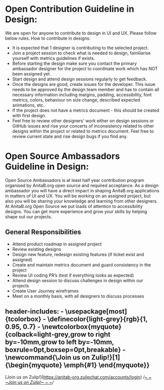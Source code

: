 # Open Contribution Guideline in Design:

We are open for anyone to contribute to design in UI and UX. Please follow below rules. How to contribute in designs:

- It is expected that 1 designer is contributing to the selected project.
- Join a project session to check what is needed to design, familiarise yourself with metrics guidelines if exists.
- Before starting the design make sure you contact the primary ambassador designer for the project to coordinate work which has NOT been assigned yet.
- Start design and attend design sessions regularly to get feedback.
- Once the designs are good, create issues for the developer. This issue needs to be approved by the design team member and has to contain all necessary information including margins, padding, accessibility, font metrics, colors, behaviour on size change, described expected animations, etc.
- If the project does not have a metrics document - this should be created with first design.
- Feel free to review other designers' work either on design sessions or GitHub issues and rise your concerts of inconsistency related to other designs within the project or related to metrics document. Feel free to review current state and rise design bugs if you find any.

# Open Source Ambassadors Guideline in Design:

Open Source Ambassadors is at least half year contribution program organised by AnitaB.org open source and required acceptance. As a design ambassador you will have a direct impact in shaping AnitaB.org applications in matters of UI and UX. You will be working on an assigned project, but also you will be sharing your knowledge and learning from other designers. At AnitaB.org Open Source we put loads of attention to accessibility designs. You can get more experience and grow your skills by helping shape out our projects.

## General Responsibilities

- Attend product roadmap in assigned project
- Review existing designs
- Design new feature, redesign existing features (if ticket exist and assigned)
- Create and maintain metrics document and guard consistency in the project
- Review UI coding PR’s (test if everything looks as expected)
- Attend design session to discuss challenges in design within our projects
- Create User Journey wireframes
- Meet on a monthly basis, with all designers to discuss processes


header-includes:
    - \usepackage[most]{tcolorbox}
    - \definecolor{light-grey}{rgb}{1, 0.95, 0.7}
    - \newtcolorbox{myquote}{colback=light-grey,grow to right by=-10mm,grow to left by=-10mm, boxrule=0pt,boxsep=0pt,breakable}
    - \newcommand{\Join us on Zulip!}[1]{\begin{myquote} \emph{#1} \end{myquote}}
---
\[Join us on Zulip!](https://anitab-org.zulipchat.com/accounts/login)
*/[~ ~ ~Join us on Zulip!~ ~ ~](https://anitab-org.zulipchat.com/accounts/login)/*
